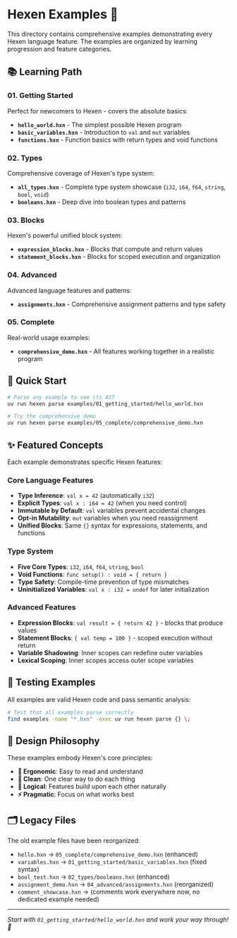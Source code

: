 # Hexen Examples 🦉

This directory contains comprehensive examples demonstrating every Hexen language feature. The examples are organized by learning progression and feature categories.

## 📚 Learning Path

### 01. Getting Started
Perfect for newcomers to Hexen - covers the absolute basics:

- **`hello_world.hxn`** - The simplest possible Hexen program
- **`basic_variables.hxn`** - Introduction to `val` and `mut` variables  
- **`functions.hxn`** - Function basics with return types and void functions

### 02. Types
Comprehensive coverage of Hexen's type system:

- **`all_types.hxn`** - Complete type system showcase (`i32`, `i64`, `f64`, `string`, `bool`, `void`)
- **`booleans.hxn`** - Deep dive into boolean types and patterns

### 03. Blocks
Hexen's powerful unified block system:

- **`expression_blocks.hxn`** - Blocks that compute and return values
- **`statement_blocks.hxn`** - Blocks for scoped execution and organization

### 04. Advanced
Advanced language features and patterns:

- **`assignments.hxn`** - Comprehensive assignment patterns and type safety

### 05. Complete
Real-world usage examples:

- **`comprehensive_demo.hxn`** - All features working together in a realistic program

## 🎯 Quick Start

```bash
# Parse any example to see its AST
uv run hexen parse examples/01_getting_started/hello_world.hxn

# Try the comprehensive demo
uv run hexen parse examples/05_complete/comprehensive_demo.hxn
```

## ✨ Featured Concepts

Each example demonstrates specific Hexen features:

### Core Language Features
- **Type Inference**: `val x = 42` (automatically `i32`)
- **Explicit Types**: `val x : i64 = 42` (when you need control)
- **Immutable by Default**: `val` variables prevent accidental changes
- **Opt-in Mutability**: `mut` variables when you need reassignment
- **Unified Blocks**: Same `{}` syntax for expressions, statements, and functions

### Type System
- **Five Core Types**: `i32`, `i64`, `f64`, `string`, `bool` 
- **Void Functions**: `func setup() : void = { return }`
- **Type Safety**: Compile-time prevention of type mismatches
- **Uninitialized Variables**: `val x : i32 = undef` for later initialization

### Advanced Features
- **Expression Blocks**: `val result = { return 42 }` - blocks that produce values
- **Statement Blocks**: `{ val temp = 100 }` - scoped execution without return
- **Variable Shadowing**: Inner scopes can redefine outer variables
- **Lexical Scoping**: Inner scopes access outer scope variables

## 🧪 Testing Examples

All examples are valid Hexen code and pass semantic analysis:

```bash
# Test that all examples parse correctly
find examples -name "*.hxn" -exec uv run hexen parse {} \;
```

## 📖 Design Philosophy

These examples embody Hexen's core principles:

- **🎯 Ergonomic**: Easy to read and understand
- **🧹 Clean**: One clear way to do each thing  
- **🧠 Logical**: Features build upon each other naturally
- **⚡ Pragmatic**: Focus on what works best

## 🗂️ Legacy Files

The old example files have been reorganized:
- `hello.hxn` → `05_complete/comprehensive_demo.hxn` (enhanced)
- `variables.hxn` → `01_getting_started/basic_variables.hxn` (fixed syntax)
- `bool_test.hxn` → `02_types/booleans.hxn` (enhanced)
- `assignment_demo.hxn` → `04_advanced/assignments.hxn` (reorganized)
- `comment_showcase.hxn` → (comments work everywhere now, no dedicated example needed)

---

*Start with `01_getting_started/hello_world.hxn` and work your way through! 🚀* 